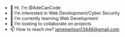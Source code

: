 - 👋 Hi, I’m @AdeCanCode
- 👀 I’m interested in Web Development/Cyber Security
- 🌱 I’m currently learning Web Development
- 💞️ I’m looking to collaborate on projects
- 📫 How to reach me? jameswilson13446@gmail.com

